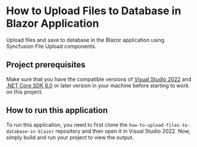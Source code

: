 # How to Upload Files to Database in Blazor Application
Upload files and save to database in the Blazor application using Syncfusion File Upload components.

## Project prerequisites
Make sure that you have the compatible versions of [Visual Studio 2022]( https://visualstudio.microsoft.com/downloads?utm_source=github&utm_medium=listing&utm_campaign=blazor-file-upload-github-samples) and [.NET Core SDK 6.0](https://dotnet.microsoft.com/en-us/download/dotnet/6.0) or later version in your machine before starting to work on this project.

## How to run this application
To run this application, you need to first clone the `how-to-upload-files-to-database-in-blazor` repository and then open it in Visual Studio 2022. Now, simply build and run your project to view the output.
